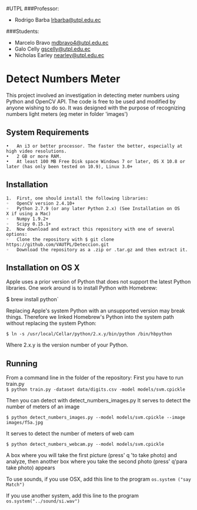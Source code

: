 #UTPL
###Professor:
- Rodrigo Barba [lrbarba@utpl.edu.ec](mailto:lrbarba@utpl.edu.ec)

###Students:
- Marcelo Bravo [mdbravo4@utpl.edu.ec](mdbravo4@utpl.edu.ec)
- Galo Celly [gscelly@utpl.edu.ec](gscelly@utpl.edu.ec)
- Nicholas Earley [nearley@utpl.edu.ec](nearley@utpl.edu.ec)

Detect Numbers Meter
====================
This project involved an investigation in detecting meter numbers using Python and OpenCV API. The code is free to be used and modified by anyone wishing to do so.
It was designed with the purpose of recognizing numbers light meters (eg meter in folder 'images')



System Requirements
-------------------
	•	An i3 or better processor. The faster the better, especially at high video resolutions.
	•	2 GB or more RAM.
	•	At least 100 MB Free Disk space Windows 7 or later, OS X 10.8 or later (has only been tested on 10.9), Linux 3.0+

Installation
-------------
	1.	First, one should install the following libraries:
	◦	OpenCV version 2.4.10+
	◦	Python 2.7.9 (or any later Python 2.x) (See Installation on OS X if using a Mac)
	◦	Numpy 1.9.2+
	◦	Scipy 0.15.1+
	2.	Now download and extract this repository with one of several options:
	◦	Clone the repository with $ git clone https://github.com/VAUTPL/Deteccion.git
	◦	Download the repository as a .zip or .tar.gz and then extract it.

Installation on OS X
--------------------
Apple uses a prior version of Python that does not support the latest Python libraries. One work around is to install Python with Homebrew:

$ brew install python`

Replacing Apple's system Python with an unsupported version may break things. Therefore we linked Homebrew's Python into the system path without replacing the system Python:

`$ ln -s /usr/local/Cellar/python/2.x.y/bin/python /bin/hbpython`

Where 2.x.y is the version number of your Python.

Running
-------
From a command line in the folder of the repository:
First you have to run train.py  
`$ python train.py -dataset data/digits.csv -model models/svm.cpickle`

Then you can detect with detect_numbers_images.py It serves to detect the number of meters of an image

`$ python detect_numbers_images.py --model models/svm.cpickle --image images/f5a.jpg `

It serves to detect the number of meters of web cam

`$ python detect_numbers_webcam.py --model models/svm.cpickle`

A box where you will take the first picture (press' q 'to take photo) and analyze, then another box where you take the second photo (press' q'para take photo) appears

To use sounds, if you use OSX, add this line to the program
`os.system ("say Match")`

If you use another system, add this line to the program
`os.system("../sound/si.wav")`
